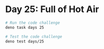# Day 25: Full of Hot Air

```sh
# Run the code challenge
deno task days 25

# Test the code challenge
deno test days/25
```
